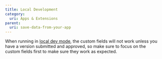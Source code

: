 ```yaml
---
title: Local Development
category:
  uri: Apps & Extensions
parent:
  uri: save-data-from-your-app
---
```


When running in [local dev mode](running-the-iris-app-sdk#5-the-trackunit-manager-developer-server-iris-app-developer-portal-screen-will-appear), the custom fields will not work unless you have a version submitted and approved, so make sure to focus on the custom fields first to make sure they work as expected.

